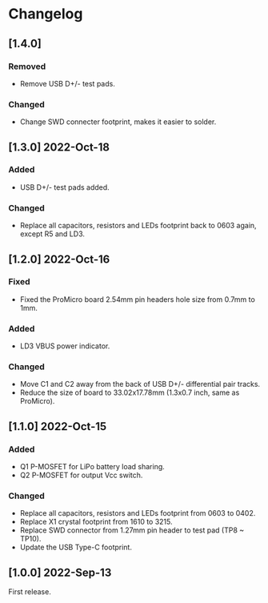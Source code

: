 # Changelog

## [1.4.0]
### Removed
- Remove USB D+/- test pads.

### Changed
- Change SWD connecter footprint, makes it easier to solder.

## [1.3.0] 2022-Oct-18
### Added
- USB D+/- test pads added.

### Changed
- Replace all capacitors, resistors and LEDs footprint back to 0603 again, except R5 and LD3.

## [1.2.0] 2022-Oct-16
### Fixed
- Fixed the ProMicro board 2.54mm pin headers hole size from 0.7mm to 1mm.

### Added
- LD3 VBUS power indicator.

### Changed
- Move C1 and C2 away from the back of USB D+/- differential pair tracks.
- Reduce the size of board to 33.02x17.78mm (1.3x0.7 inch, same as ProMicro).

## [1.1.0] 2022-Oct-15
### Added
- Q1 P-MOSFET for LiPo battery load sharing.
- Q2 P-MOSFET for output Vcc switch.

### Changed
- Replace all capacitors, resistors and LEDs footprint from 0603 to 0402.
- Replace X1 crystal footprint from 1610 to 3215.
- Replace SWD connector from 1.27mm pin header to test pad (TP8 ~ TP10).
- Update the USB Type-C footprint.

## [1.0.0] 2022-Sep-13
First release.
